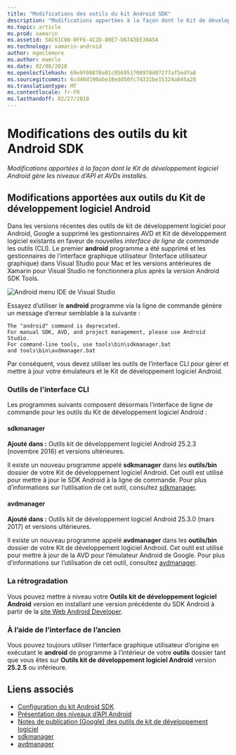 ```yaml
---
title: "Modifications des outils du kit Android SDK"
description: "Modifications apportées à la façon dont le Kit de développement logiciel Android gère les niveaux d’API et AVDs installés."
ms.topic: article
ms.prod: xamarin
ms.assetid: 5AC61C00-0FF6-4C2D-80E7-D67A3EE30A5A
ms.technology: xamarin-android
author: mgmclemore
ms.author: mamcle
ms.date: 02/08/2018
ms.openlocfilehash: 69e9f08870a01c056951700978d07277af5edfa8
ms.sourcegitcommit: 6cd40d190abe38edd50fc74331be15324a845a28
ms.translationtype: MT
ms.contentlocale: fr-FR
ms.lasthandoff: 02/27/2018
---
```

# <a name="changes-to-the-android-sdk-tooling"></a>Modifications des outils du kit Android SDK

_Modifications apportées à la façon dont le Kit de développement logiciel Android gère les niveaux d’API et AVDs installés._

## <a name="changes-to--android-sdk-tooling"></a>Modifications apportées aux outils du Kit de développement logiciel Android

Dans les versions récentes des outils de kit de développement logiciel pour Android, Google a supprimé les gestionnaires AVD et Kit de développement logiciel existants en faveur de nouvelles _interface de ligne de commande_ les outils (CLI). Le premier **android** programme a été supprimé et les gestionnaires de l’interface graphique utilisateur (Interface utilisateur graphique) dans Visual Studio pour Mac et les versions antérieures de Xamarin pour Visual Studio ne fonctionnera plus après la version Android SDK Tools.


![Android menu IDE de Visual Studio](sdk-cli-tooling-changes-images/android-ide-menu.png)

Essayez d’utiliser le **android** programme via la ligne de commande génère un message d’erreur semblable à la suivante :

```shell
The "android" command is deprecated.
For manual SDK, AVD, and project management, please use Android Studio.
For command-line tools, use tools\bin\sdkmanager.bat
and tools\bin\avdmanager.bat
```

Par conséquent, vous devez utiliser les outils de l’interface CLI pour gérer et mettre à jour votre émulateurs et le Kit de développement logiciel Android.

### <a name="cli-tools"></a>Outils de l’interface CLI

Les programmes suivants composent désormais l’interface de ligne de commande pour les outils du Kit de développement logiciel Android :

#### <a name="sdkmanager"></a>sdkmanager

**Ajouté dans :** Outils kit de développement logiciel Android 25.2.3 (novembre 2016) et versions ultérieures.

Il existe un nouveau programme appelé **sdkmanager** dans les **outils/bin** dossier de votre Kit de développement logiciel Android. Cet outil est utilisé pour mettre à jour le SDK Android à la ligne de commande. Pour plus d’informations sur l’utilisation de cet outil, consultez [sdkmanager](https://developer.android.com/studio/command-line/sdkmanager.html).

#### <a name="avdmanager"></a>avdmanager

**Ajouté dans :** Outils kit de développement logiciel Android 25.3.0 (mars 2017) et versions ultérieures.

Il existe un nouveau programme appelé **avdmanager** dans les **outils/bin** dossier de votre Kit de développement logiciel Android. Cet outil est utilisé pour mettre à jour de la AVD pour l’émulateur Android de Google. Pour plus d’informations sur l’utilisation de cet outil, consultez [avdmanager](https://developer.android.com/studio/command-line/avdmanager.html).

### <a name="downgrading"></a>La rétrogradation

Vous pouvez mettre à niveau votre **Outils kit de développement logiciel Android** version en installant une version précédente du SDK Android à partir de la [site Web Android Developer](https://developer.android.com/studio/index.html).

### <a name="using-the-old-gui"></a>À l’aide de l’interface de l’ancien

Vous pouvez toujours utiliser l’interface graphique utilisateur d’origine en exécutant le **android** de programme à l’intérieur de votre **outils** dossier tant que vous êtes sur **Outils kit de développement logiciel Android** version **25.2.5**  ou inférieure.


## <a name="related-links"></a>Liens associés

- [Configuration du kit Android SDK](~/android/get-started/installation/android-sdk.md)
- [Présentation des niveaux d’API Android](~/android/app-fundamentals/android-api-levels.md)
- [Notes de publication (Google) des outils de kit de développement logiciel](https://developer.android.com/studiohttps://developer.xamarin.com/releases/sdk-tools.html)
- [sdkmanager](https://developer.android.com/studio/command-line/sdkmanager.html)
- [avdmanager](https://developer.android.com/studio/command-line/sdkmanager.html)
